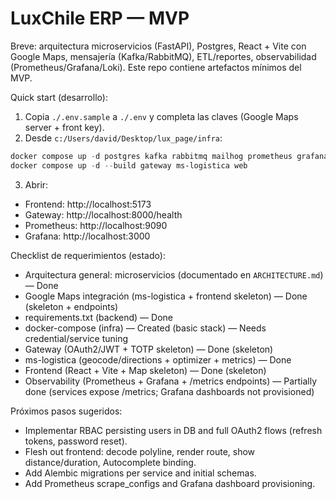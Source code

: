 # LuxChile ERP — MVP

Breve: arquitectura microservicios (FastAPI), Postgres, React + Vite con Google Maps, mensajería (Kafka/RabbitMQ), ETL/reportes, observabilidad (Prometheus/Grafana/Loki). Este repo contiene artefactos mínimos del MVP.

Quick start (desarrollo):

1. Copia `./.env.sample` a `./.env` y completa las claves (Google Maps server + front key).
2. Desde `c:/Users/david/Desktop/lux_page/infra`:

```powershell
docker compose up -d postgres kafka rabbitmq mailhog prometheus grafana loki traefik
docker compose up -d --build gateway ms-logistica web
```

3. Abrir:
- Frontend: http://localhost:5173
- Gateway: http://localhost:8000/health
- Prometheus: http://localhost:9090
- Grafana: http://localhost:3000

Checklist de requerimientos (estado):

- Arquitectura general: microservicios (documentado en `ARCHITECTURE.md`) — Done
- Google Maps integración (ms-logistica + frontend skeleton) — Done (skeleton + endpoints)
- requirements.txt (backend) — Done
- docker-compose (infra) — Created (basic stack) — Needs credential/service tuning
- Gateway (OAuth2/JWT + TOTP skeleton) — Done (skeleton)
- ms-logistica (geocode/directions + optimizer + metrics) — Done
- Frontend (React + Vite + Map skeleton) — Done (skeleton)
- Observability (Prometheus + Grafana + /metrics endpoints) — Partially done (services expose /metrics; Grafana dashboards not provisioned)

Próximos pasos sugeridos:
- Implementar RBAC persisting users in DB and full OAuth2 flows (refresh tokens, password reset).
- Flesh out frontend: decode polyline, render route, show distance/duration, Autocomplete binding.
- Add Alembic migrations per service and initial schemas.
- Add Prometheus scrape_configs and Grafana dashboard provisioning.
